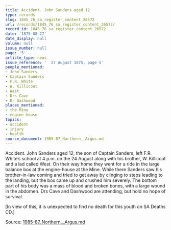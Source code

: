 ```yaml
---
title: Accident. John Sanders aged 12
type: records
slug: 1845_76_sa_register_content_26572
url: /records/1845_76_sa_register_content_26572/
record_id: 1845_76_sa_register_content_26572
date: '1875-08-27'
date_display: null
volume: null
issue_number: null
page: '5'
article_type: news
issue_reference: '  27 August 1875, page 5'
people_mentioned:
- John Sanders
- Captain Sanders
- F.R. White
- W. Killicoat
- West
- Drs Cave
- Dr Dashwood
places_mentioned:
- the Mine
- engine-house
topics:
- accident
- injury
- health
source_document: 1985-87_Northern__Argus.md
---
```


  Accident.  John Sanders aged 12, the son of Captain Sanders, left F.R. White’s school at 4 p.m. on the 24 August along with his brother, W. Killicoat and a lad called West.  On their way home they went for a ride in the large balance box at the engine-house at the Mine.   While there Sanders saw his brother-in-law coming and tried to get away by clinging to steps leading to the landing, but the box came up and crushed him severely.  The bottom part of his body was a mass of blood and broken bones, with a large wound in the abdomen.  Drs Cave and Dashwood are attending, but hold no hope of survival.
  
  [In view of this, it is unexpected to find no death for this youth on SA Deaths CD.]

Source: [1985-87_Northern__Argus.md](/downloads/markdown/1985-87_Northern__Argus.md)
